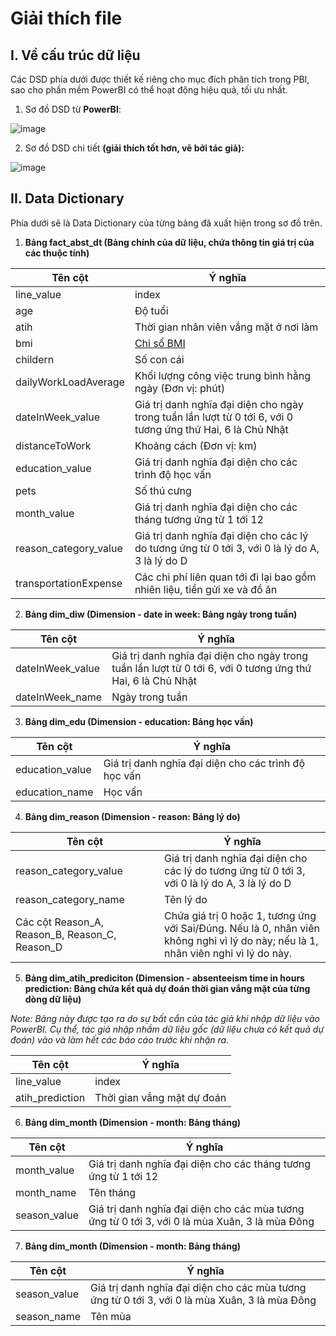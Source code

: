 # Giải thích file

## I. Về cấu trúc dữ liệu
Các DSD phía dưới được thiết kế riêng cho mục đích phân tích trong PBI, sao cho phần mềm PowerBI có thể hoạt động hiệu quả, tối ưu nhất. 

1. Sơ đồ DSD từ <b>PowerBI</b>:

![image](https://github.com/user-attachments/assets/985218fd-dd50-42f0-947f-cee1e02337d8)

2. Sơ đồ DSD chi tiết <b>(giải thích tốt hơn, vẽ bởi tác giả):</b>

![image](https://github.com/user-attachments/assets/ccef3157-c87a-4dc7-8e08-1a5556defe90)

## II. Data Dictionary
Phía dưới sẽ là Data Dictionary của từng bảng đã xuất hiện trong sơ đồ trên.

1. <b> Bảng fact_abst_dt (Bảng chính của dữ liệu, chứa thông tin giá trị của các thuộc tính)</b>

| Tên cột      	| Ý nghĩa      	|
|--------------	|---------------------------------------------------------------------------------------------------------------------------------------------------------------------------------------------------------------------------	|
| line_value        	| index  |
| age     	| Độ tuổi|
| atih         	| Thời gian nhân viên vắng mặt ở nơi làm  |
| bmi       	| [Chỉ số BMI](https://www.vinmec.com/vie/bai-viet/chi-so-bmi-bao-nhieu-la-binh-thuong-vi#:~:text=Ch%E1%BB%89%20s%E1%BB%91%20BMI%20Body%20Mass,nam%20v%C3%A0%20n%E1%BB%AF%20tr%C6%B0%E1%BB%9Fng%20th%C3%A0nh) |
| childern    	| Số con cái	|
| dailyWorkLoadAverage  	| Khối lượng công việc trung bình hằng ngày (Đơn vị: phút)	|
| dateInWeek_value   	| Giá trị danh nghĩa đại diện cho ngày trong tuần lần lượt từ 0 tới 6, với 0 tương ứng thứ Hai, 6 là Chủ Nhật      |
| distanceToWork       	| Khoảng cách (Đơn vị: km)|
| education_value         	| Giá trị danh nghĩa đại diện cho các trình độ học vấn |
| pets       	| Số thú cưng 	|
| month_value      	| Giá trị danh nghĩa đại diện cho các tháng tương ứng từ 1 tới 12|
| reason_category_value      	| Giá trị danh nghĩa đại diện cho các lý do tương ứng từ 0 tới 3, với 0 là lý do A, 3 là lý do D|
| transportationExpense         	| Các chi phí liên quan tới đi lại bao gồm nhiên liệu, tiền gửi xe và đồ ăn |

2. <b> Bảng dim_diw (Dimension - date in week: Bảng ngày trong tuần) </b>

| Tên cột      	| Ý nghĩa      	|
|--------------	|---------------------------------------------------------------------------------------------------------------------------------------------------------------------------------------------------------------------------	|
| dateInWeek_value   	| Giá trị danh nghĩa đại diện cho ngày trong tuần lần lượt từ 0 tới 6, với 0 tương ứng thứ Hai, 6 là Chủ Nhật      |
| dateInWeek_name   	| Ngày trong tuần      |

3. <b> Bảng dim_edu (Dimension - education: Bảng học vấn) </b>

| Tên cột      	| Ý nghĩa      	|
|--------------	|---------------------------------------------------------------------------------------------------------------------------------------------------------------------------------------------------------------------------	|
| education_value         	| Giá trị danh nghĩa đại diện cho các trình độ học vấn |
| education_name         	| Học vấn |

4. <b> Bảng dim_reason (Dimension - reason: Bảng lý do) </b>

| Tên cột      	| Ý nghĩa      	|
|--------------	|---------------------------------------------------------------------------------------------------------------------------------------------------------------------------------------------------------------------------	|
| reason_category_value      	| Giá trị danh nghĩa đại diện cho các lý do tương ứng từ 0 tới 3, với 0 là lý do A, 3 là lý do D|
| reason_category_name      	| Tên lý do|
| Các cột Reason_A, Reason_B, Reason_C, Reason_D        	| Chứa giá trị 0 hoặc 1, tương ứng với Sai/Đúng. Nếu là 0, nhân viên không nghỉ vì lý do này; nếu là 1, nhân viên nghỉ vì lý do này. |

5. <b> Bảng dim_atih_prediciton (Dimension - absenteeism time in hours prediction: Bảng chứa kết quả dự đoán thời gian vắng mặt của từng dòng dữ liệu) </b>

<i>Note: Bảng này được tạo ra do sự bất cẩn của tác giả khi nhập dữ liệu vào PowerBI. Cụ thể, tác giả nhập nhầm dữ liệu gốc (dữ liệu chưa có kết quả dự đoán) vào và làm hết các báo cáo trước khi nhận ra.</i>

| Tên cột      	| Ý nghĩa      	|
|--------------	|---------------------------------------------------------------------------------------------------------------------------------------------------------------------------------------------------------------------------	|
| line_value        	| index  |
| atih_prediction       	| Thời gian vắng mặt dự đoán 	|

6. <b> Bảng dim_month (Dimension - month: Bảng tháng) </b>

| Tên cột      	| Ý nghĩa      	|
|--------------	|---------------------------------------------------------------------------------------------------------------------------------------------------------------------------------------------------------------------------	|
| month_value      	| Giá trị danh nghĩa đại diện cho các tháng tương ứng từ 1 tới 12|
| month_name      	| Tên tháng|
| season_value      	| Giá trị danh nghĩa đại diện cho các mùa tương ứng từ 0 tới 3, với 0 là mùa Xuân, 3 là mùa Đông|

7. <b> Bảng dim_month (Dimension - month: Bảng tháng) </b>

| Tên cột      	| Ý nghĩa      	|
|--------------	|---------------------------------------------------------------------------------------------------------------------------------------------------------------------------------------------------------------------------	|
| season_value      	| Giá trị danh nghĩa đại diện cho các mùa tương ứng từ 0 tới 3, với 0 là mùa Xuân, 3 là mùa Đông|
| season_name      	| Tên mùa|
